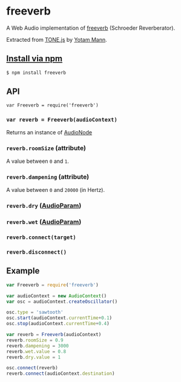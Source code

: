 freeverb
===

A Web Audio implementation of [freeverb](https://ccrma.stanford.edu/~jos/pasp/Freeverb.html) (Schroeder Reverberator).

Extracted from [TONE.js](https://github.com/TONEnoTONE/Tone.js) by [Yotam Mann](https://github.com/tambien).

## [Install via npm](https://www.npmjs.com/package/freeverb)

```bash
$ npm install freeverb
```

## API

```
var Freeverb = require('freeverb')
```

### `var reverb = Freeverb(audioContext)`

Returns an instance of [AudioNode](https://developer.mozilla.org/en-US/docs/Web/API/AudioNode)

### `reverb.roomSize` (attribute)

A value between `0` and `1`.

### `reverb.dampening` (attribute)

A value between `0` and `20000` (in Hertz).

### `reverb.dry` ([AudioParam](https://developer.mozilla.org/en-US/docs/Web/API/AudioParam))

### `reverb.wet` ([AudioParam](https://developer.mozilla.org/en-US/docs/Web/API/AudioParam))

### `reverb.connect(target)`

### `reverb.disconnect()`

## Example

```js
var Freeverb = require('freeverb')

var audioContext = new AudioContext()
var osc = audioContext.createOscillator()

osc.type = 'sawtooth'
osc.start(audioContext.currentTime+0.1)
osc.stop(audioContext.currentTime+0.4)

var reverb = Freeverb(audioContext)
reverb.roomSize = 0.9
reverb.dampening = 3000
reverb.wet.value = 0.8
reverb.dry.value = 1

osc.connect(reverb)
reverb.connect(audioContext.destination)
```